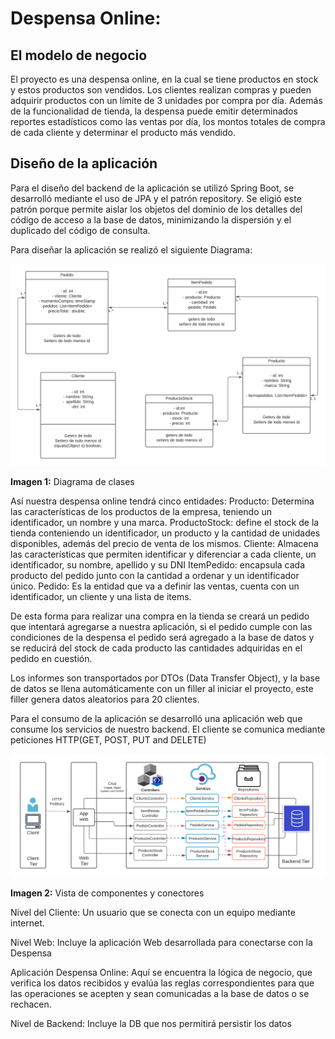 # Despensa Online:

## El modelo de negocio

El proyecto es una despensa online, en la cual se tiene productos en stock y estos productos son vendidos. Los clientes realizan compras y pueden adquirir productos con un límite de 3 unidades por compra por día. Además de la funcionalidad de tienda, la despensa puede emitir determinados reportes estadísticos como las ventas por día, los montos totales de compra de cada cliente y determinar el producto más vendido.

## Diseño de la aplicación

Para el diseño del backend de la aplicación se utilizó Spring Boot, se desarrolló mediante el uso de JPA y el patrón repository. Se eligió este patrón porque permite aislar los objetos del dominio de los detalles del código de acceso a la base de datos, minimizando la dispersión y el duplicado del código de consulta.

Para diseñar la aplicación se realizó el siguiente Diagrama:

![Diagrama de Clases](/Informe/diagrama-de-clases.png "Diagrama de Clases")

**Imagen 1:** Diagrama de clases

Así nuestra despensa online tendrá cinco entidades:
Producto: Determina las características de los productos de la empresa, teniendo un identificador, un nombre y una marca.
ProductoStock: define el stock de la tienda conteniendo un identificador, un producto y la cantidad de unidades disponibles, además del precio de venta de los mismos.
Cliente: Almacena las características que permiten identificar y diferenciar a cada cliente, un identificador, su nombre, apellido y su DNI
ItemPedido: encapsula cada producto del pedido junto con la cantidad a ordenar y un identificador único.
Pedido: Es la entidad que va a definir las ventas, cuenta con un identificador, un cliente y una lista de items.

De esta forma para realizar una compra en la tienda se creará un pedido que intentará agregarse a nuestra aplicación, si el pedido cumple con las condiciones de la despensa el pedido será agregado a la base de datos y se reducirá del stock de cada producto las cantidades adquiridas en el pedido en cuestión.

Los informes son transportados por DTOs (Data Transfer Object), y la base de datos se llena automáticamente con un filler al iniciar el proyecto, este filler genera datos aleatorios para 20 clientes.

Para el consumo de la aplicación se desarrolló una aplicación web que consume los servicios de nuestro backend. El cliente se comunica mediante peticiones HTTP(GET, POST, PUT and DELETE) 

![Vista de Componentes y Conectores](/Informe/vista-de-componentes-y-conectores.png "Vista de Componentes y Conectores")

**Imagen 2:** Vista de componentes y conectores

Nivel del Cliente: Un usuario que se conecta con un equipo mediante internet.

Nivel Web: Incluye la aplicación Web desarrollada para conectarse con la Despensa 

Aplicación Despensa Online: Aquí se encuentra la lógica de negocio, que verifica los datos recibidos y evalúa las reglas correspondientes para que las operaciones se acepten y sean comunicadas a la base de datos o se rechacen.

Nivel de Backend: Incluye la DB que nos permitirá persistir los datos
